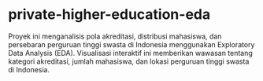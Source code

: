 # private-higher-education-eda
 Proyek ini menganalisis pola akreditasi, distribusi mahasiswa, dan persebaran perguruan tinggi swasta di Indonesia menggunakan Exploratory Data Analysis (EDA). Visualisasi interaktif ini memberikan wawasan tentang kategori akreditasi, jumlah mahasiswa, dan lokasi perguruan tinggi swasta di Indonesia.
